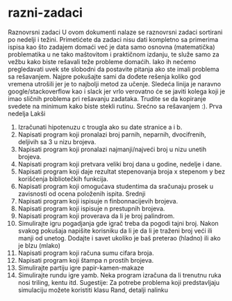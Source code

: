# razni-zadaci
Raznovrsni zadaci
U ovom dokumenti nalaze se raznovrsni zadaci sortirani po nedelji i težini. Primetićete da zadaci nisu dati kompletno sa primerima ispisa
kao što zadajem domaći već je data samo osnovna (matematička) problematika u ne tako maštovitom i praktičnom izdanju, te služe samo za
vežbu kako biste rešavali teže probleme domaćih. Iako ih nećemo pregledavati uvek ste slobodni da postavite pitanja ako ste imali problema
sa rešavanjem.
Najpre pokušajte sami da dođete rešenja koliko god vremena utrošili jer je to najbolji metod za učenje. Sledeća linija je naravno
google/stackoverflow kao i slack jer vrlo verovatno će se javiti kolega koji je imao sličnih problema pri rešavanju zadataka.
Trudite se da kopiranje svedete na minimum kako biste stekli rutinu.
Srećno sa rešavanjem :).
Prva nedelja
Lakši
1. Izračunati hipotenuzu c trougla ako su date stranice a i b.
2. Napisati program koji pronalazi broj parnih, neparnih, dvocifrenih, deljivih sa 3 u nizu brojeva.
3. Napisati program koji pronalazi najmanji/najveći broj u nizu unetih brojeva.
4. Napisati program koji pretvara veliki broj dana u godine, nedelje i dane.
5. Napisati program koji daje rezultat stepenovanja broja x stepenom y bez korišćenja bibliotečkih funkcija.
6. Napisati program koji omogućava studentima da sračunaju prosek u zavisnosti od ocena položenih ispita.
Srednji
7. Napisati program koji ispisuje n finbonnacijevih brojeva.
8. Napisati program koji ispisuje n prestupnih brojeva.
9. Napisati program koji proverava da li je broj palindrom.
10. Simulirajte igru pogadjanja gde igrač treba da pogodi tajni broj. Nakon svakog pokušaja napišite korisniku da li je da li je traženi
broj veći ili manji od unetog. Dodajte i savet ukoliko je baš preterao (hladno) ili ako je blzu (mlako)
11. Napisati program koji računa sumu cifara broja.
12. Napisati program koji štampa n prostih brojeva.
13. Simulirajte partiju igre papir-kamen-makaze
14. Simulirajte rundu igre yamb. Neka program izračuna da li trenutnu ruka nosi triling, kentu itd.
Sugestije:
Za potrebe problema koji predstavljaju simulaciju možete koristiti klasu Rand, detalji nalinku
